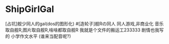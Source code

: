 # ShipGirlGal
[占坑]舰少同人的gal(dos的图形化)
#[造轮子]舰Rの同人
同人游戏,非商业化
音乐取自舰R,图片取自舰R,啥啥都取自舰R
我就是个文件的搬运工233333
剧情也我写的 小学作文水平
(谁来当配音呢?)
